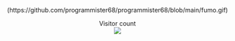 <p align="center">
  (https://github.com/programmister68/programmister68/blob/main/fumo.gif)  
</p>

<p align="center"> 
  Visitor count<br>
  <img src="https://profile-counter.glitch.me/programmister68/count.svg" />
</p>
